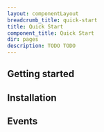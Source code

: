 ```yaml
---
layout: componentLayout
breadcrumb_title: quick-start
title: Quick Start
component_title: Quick Start
dir: pages
description: TODO TODO
---
```


## Getting started

## Installation

## Events
